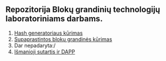 ## Repozitorija Blokų grandinių technologijų laboratoriniams darbams. 

1. [Hash generatoriaus kūrimas](https://github.com/simces/vu-blockchain/tree/main/hash_gen)
2. [Supaprastintos blokų grandinės kūrimas](https://github.com/simces/VU-blockchain/tree/main/simplified_blockchain)
3. Dar nepadaryta:/
4. [Išmanioji sutartis ir DAPP](https://github.com/simces/VU-blockchain/tree/main/mini_casino-DAPP)
